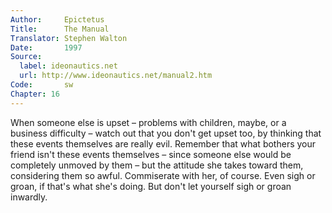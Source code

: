 ```yaml
---
Author:     Epictetus  
Title:      The Manual  
Translator: Stephen Walton  
Date:       1997  
Source:
  label: ideonautics.net
  url: http://www.ideonautics.net/manual2.htm
Code:       sw  
Chapter: 16
---
```


When someone else is upset – problems with children, maybe, or a business
difficulty – watch out that you don't get upset too, by thinking that these
events themselves are really evil. Remember that what bothers your friend isn't
these events themselves – since someone else would be completely unmoved by
them – but the attitude she takes toward them, considering them so awful.
Commiserate with her, of course. Even sigh or groan, if that's what she's
doing. But don't let yourself sigh or groan inwardly.


